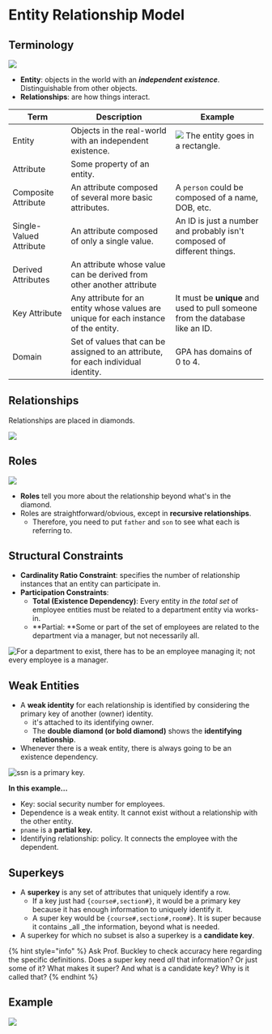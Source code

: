 # Entity Relationship Model

## Terminology

![](<../../../.gitbook/assets/image (585).png>)

* **Entity**: objects in the world with an _**independent existence**_. Distinguishable from other objects.
* **Relationships**: are how things interact.

| Term                    | Description                                                                          | Example                                                                         |
| ----------------------- | ------------------------------------------------------------------------------------ | ------------------------------------------------------------------------------- |
| Entity                  | Objects in the real-world with an independent existence.                             | ![](<../../../.gitbook/assets/image (589).png>) The entity goes in a rectangle. |
| Attribute               | Some property of an entity.                                                          |                                                                                 |
| Composite Attribute     | An attribute composed of several more basic attributes.                              | A `person` could be composed of a name, DOB, etc.                               |
| Single-Valued Attribute | An attribute composed of only a single value.                                        | An ID is just a number and probably isn't composed of different things.         |
| Derived Attributes      | An attribute whose value can be derived from other another attribute                 |                                                                                 |
| Key Attribute           | Any attribute for an entity whose values are unique for each instance of the entity. | It must be **unique** and used to pull someone from the database like an ID.    |
| Domain                  | Set of values that can be assigned to an attribute, for each individual identity.    | GPA has domains of 0 to 4.                                                      |

## Relationships

Relationships are placed in diamonds.

![](<../../../.gitbook/assets/image (584).png>)

## Roles

![](<../../../.gitbook/assets/image (590).png>)

* **Roles** tell you more about the relationship beyond what's in the diamond.
* Roles are straightforward/obvious, except in **recursive relationships**. 
  * Therefore, you need to put `father` and `son` to see what each is referring to.

## Structural Constraints

* **Cardinality Ratio Constraint**: specifies the number of relationship instances that an entity can participate in.
* **Participation Constraints**: 
  * **Total (Existence Dependency)**: Every entity in _the total set_ of employee entities must be related to a department entity via works-in.
  * **Partial: **Some or part of the set of employees are related to the department via a manager, but not necessarily all.

![For a department to exist, there has to be an employee managing it; not every employee is a manager.](<../../../.gitbook/assets/image (588).png>)

## Weak Entities

* A **weak identity** for each relationship is identified by considering the primary key of another (owner) identity.
  * it's attached to its identifying owner.
  * The **double diamond (or bold diamond)** shows the **identifying relationship**.
* Whenever there is a weak entity, there is always going to be an existence dependency. 

![ssn is a primary key. ](<../../../.gitbook/assets/image (591).png>)

**In this example...**

* Key: social security number for employees.
* Dependence is a weak entity. It cannot exist without a relationship with the other entity.
* `pname` is a **partial key.**
* Identifying relationship: policy. It connects the employee with the dependent.

## Superkeys

* A **superkey** is any set of attributes that uniquely identify a row.
  * If a key just had `{course#,section#}`, it would be a primary key because it has enough information to uniquely identify it.
  * A super key would be `{course#,section#,room#}`. It is super because it contains _all _the information, beyond what is needed.
* A superkey for which no subset is also a superkey is a **candidate key**.

{% hint style="info" %}
Ask Prof. Buckley to check accuracy here regarding the specific definitions. Does a super key need _all_ that information? Or just some of it? What makes it super? And what is a candidate key?  Why is it called that?
{% endhint %}

## Example

![](<../../../.gitbook/assets/image (592).png>)

